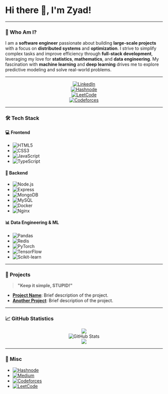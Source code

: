 # Hi there 👋, I'm Zyad!

---

### 🌟 Who Am I?

I am a **software engineer** passionate about building **large-scale projects** with a focus on **distributed systems** and **optimization**. I strive to simplify complex tasks and improve efficiency through **full-stack development**, leveraging my love for **statistics**, **mathematics**, and **data engineering**. My fascination with **machine learning** and **deep learning** drives me to explore predictive modeling and solve real-world problems.

---

<div align="center">

[![LinkedIn](https://img.shields.io/badge/-LinkedIn-0077B5?style=for-the-badge&logo=linkedin&logoColor=white)](https://linkedin.com/in/yourprofile)  
[![Hashnode](https://img.shields.io/badge/-Hashnode-2962FF?style=for-the-badge&logo=hashnode&logoColor=white)](https://hashnode.com/@yourname)  
[![LeetCode](https://img.shields.io/badge/-LeetCode-000000?style=for-the-badge&logo=leetcode&logoColor=#d16c06)](https://leetcode.com/yourusername)  
[![Codeforces](https://img.shields.io/badge/-Codeforces-445f9d?style=for-the-badge&logo=codeforces&logoColor=white)](https://codeforces.com/profile/yourname)

</div>

---

### 🛠️ Tech Stack

#### 💻 **Frontend**
- ![HTML5](https://raw.githubusercontent.com/devicons/devicon/master/icons/html5/html5-original-wordmark.svg)
- ![CSS3](https://raw.githubusercontent.com/devicons/devicon/master/icons/css3/css3-original-wordmark.svg)
- ![JavaScript](https://raw.githubusercontent.com/devicons/devicon/master/icons/javascript/javascript-original.svg)
- ![TypeScript](https://raw.githubusercontent.com/devicons/devicon/master/icons/typescript/typescript-original.svg)

#### 🔧 **Backend**
- ![Node.js](https://raw.githubusercontent.com/devicons/devicon/master/icons/nodejs/nodejs-original-wordmark.svg)
- ![Express](https://raw.githubusercontent.com/devicons/devicon/master/icons/express/express-original-wordmark.svg)
- ![MongoDB](https://raw.githubusercontent.com/devicons/devicon/master/icons/mongodb/mongodb-original-wordmark.svg)
- ![MySQL](https://raw.githubusercontent.com/devicons/devicon/master/icons/mysql/mysql-original-wordmark.svg)
- ![Docker](https://raw.githubusercontent.com/devicons/devicon/master/icons/docker/docker-original-wordmark.svg)
- ![Nginx](https://raw.githubusercontent.com/devicons/devicon/master/icons/nginx/nginx-original.svg)

#### 📊 **Data Engineering & ML**
- ![Pandas](https://raw.githubusercontent.com/devicons/devicon/2ae2a900d2f041da66e950e4d48052658d850630/icons/pandas/pandas-original.svg)
- ![Redis](https://raw.githubusercontent.com/devicons/devicon/master/icons/redis/redis-original-wordmark.svg)
- ![PyTorch](https://www.vectorlogo.zone/logos/pytorch/pytorch-icon.svg)
- ![TensorFlow](https://www.vectorlogo.zone/logos/tensorflow/tensorflow-icon.svg)
- ![Scikit-learn](https://upload.wikimedia.org/wikipedia/commons/0/05/Scikit_learn_logo_small.svg)

---

### 🎇 Projects

> **"Keep it simple, STUPID!"**

- [**Project Name**](https://github.com/yourusername/project-name): Brief description of the project.
- [**Another Project**](https://github.com/yourusername/another-project): Brief description of the project.

---

### 📈 GitHub Statistics

<div align="center">

![](https://github-readme-stats.vercel.app/api/top-langs/?username=ZyadAmr-dev&theme=dark&hide_border=false&include_all_commits=false&count_private=false&layout=compact)  
![GitHub Stats](https://github-readme-stats.vercel.app/api?username=ZyadAmr-dev&show_icons=true&theme=radical)  
![](https://github-readme-streak-stats.herokuapp.com/?user=ZyadAmr-dev&theme=dark&hide_border=false)

</div>

---

### 🔗 Misc

- [![Hashnode](https://img.shields.io/badge/-Hashnode-2962FF?style=for-the-badge&logo=hashnode&logoColor=white)](https://hashnode.com/@yourname)  
- [![Medium](https://img.shields.io/badge/-Medium-12100E?style=for-the-badge&logo=medium&logoColor=white)](https://medium.com/@yourname)  
- [![Codeforces](https://img.shields.io/badge/-Codeforces-445f9d?style=for-the-badge&logo=codeforces&logoColor=white)](https://codeforces.com/profile/yourname)  
- [![LeetCode](https://img.shields.io/badge/-LeetCode-000000?style=for-the-badge&logo=leetcode&logoColor=#d16c06)](https://leetcode.com/yourusername)

